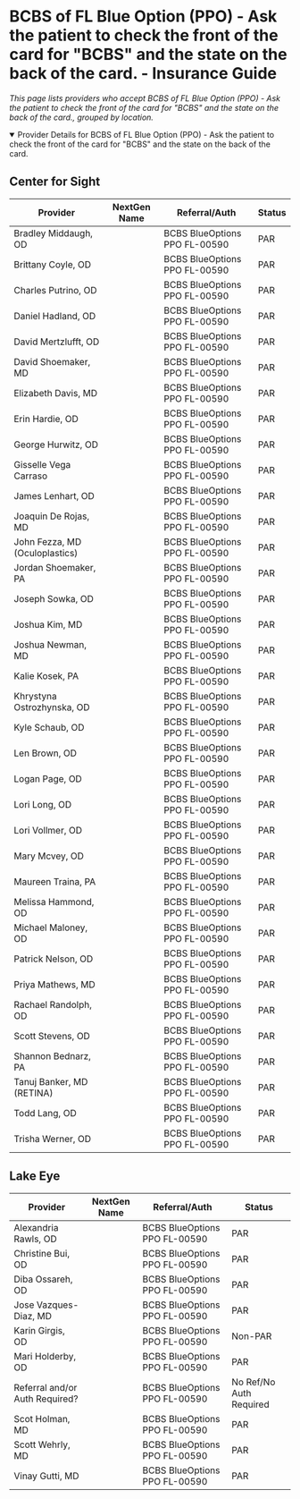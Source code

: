 # BCBS of FL Blue Option (PPO) - Ask the patient to check the front of the card for "BCBS" and the state on the back of the card. - Insurance Guide

*This page lists providers who accept BCBS of FL Blue Option (PPO) - Ask the patient to check the front of the card for "BCBS" and the state on the back of the card., grouped by location.*

<details open><summary>Provider Details for BCBS of FL Blue Option (PPO) - Ask the patient to check the front of the card for "BCBS" and the state on the back of the card.</summary>

## Center for Sight

| Provider | NextGen Name | Referral/Auth | Status |
|----------|-------------|--------------|--------|
| Bradley Middaugh, OD |  | BCBS BlueOptions PPO FL-00590 | PAR |
| Brittany Coyle, OD |  | BCBS BlueOptions PPO FL-00590 | PAR |
| Charles Putrino, OD |  | BCBS BlueOptions PPO FL-00590 | PAR |
| Daniel Hadland, OD |  | BCBS BlueOptions PPO FL-00590 | PAR |
| David Mertzlufft, OD |  | BCBS BlueOptions PPO FL-00590 | PAR |
| David Shoemaker, MD |  | BCBS BlueOptions PPO FL-00590 | PAR |
| Elizabeth Davis, MD |  | BCBS BlueOptions PPO FL-00590 | PAR |
| Erin Hardie, OD |  | BCBS BlueOptions PPO FL-00590 | PAR |
| George Hurwitz, OD |  | BCBS BlueOptions PPO FL-00590 | PAR |
| Gisselle Vega Carraso |  | BCBS BlueOptions PPO FL-00590 | PAR |
| James Lenhart, OD |  | BCBS BlueOptions PPO FL-00590 | PAR |
| Joaquin De Rojas, MD |  | BCBS BlueOptions PPO FL-00590 | PAR |
| John Fezza, MD (Oculoplastics) |  | BCBS BlueOptions PPO FL-00590 | PAR |
| Jordan Shoemaker, PA |  | BCBS BlueOptions PPO FL-00590 | PAR |
| Joseph Sowka, OD |  | BCBS BlueOptions PPO FL-00590 | PAR |
| Joshua Kim, MD |  | BCBS BlueOptions PPO FL-00590 | PAR |
| Joshua Newman, MD |  | BCBS BlueOptions PPO FL-00590 | PAR |
| Kalie Kosek, PA |  | BCBS BlueOptions PPO FL-00590 | PAR |
| Khrystyna Ostrozhynska, OD |  | BCBS BlueOptions PPO FL-00590 | PAR |
| Kyle Schaub, OD |  | BCBS BlueOptions PPO FL-00590 | PAR |
| Len Brown, OD |  | BCBS BlueOptions PPO FL-00590 | PAR |
| Logan Page, OD |  | BCBS BlueOptions PPO FL-00590 | PAR |
| Lori Long, OD |  | BCBS BlueOptions PPO FL-00590 | PAR |
| Lori Vollmer, OD |  | BCBS BlueOptions PPO FL-00590 | PAR |
| Mary Mcvey, OD |  | BCBS BlueOptions PPO FL-00590 | PAR |
| Maureen Traina, PA |  | BCBS BlueOptions PPO FL-00590 | PAR |
| Melissa Hammond, OD |  | BCBS BlueOptions PPO FL-00590 | PAR |
| Michael Maloney, OD |  | BCBS BlueOptions PPO FL-00590 | PAR |
| Patrick Nelson, OD |  | BCBS BlueOptions PPO FL-00590 | PAR |
| Priya Mathews, MD |  | BCBS BlueOptions PPO FL-00590 | PAR |
| Rachael Randolph, OD |  | BCBS BlueOptions PPO FL-00590 | PAR |
| Scott Stevens, OD |  | BCBS BlueOptions PPO FL-00590 | PAR |
| Shannon Bednarz, PA |  | BCBS BlueOptions PPO FL-00590 | PAR |
| Tanuj Banker, MD (RETINA) |  | BCBS BlueOptions PPO FL-00590 | PAR |
| Todd Lang, OD |  | BCBS BlueOptions PPO FL-00590 | PAR |
| Trisha Werner, OD |  | BCBS BlueOptions PPO FL-00590 | PAR |

## Lake Eye 

| Provider | NextGen Name | Referral/Auth | Status |
|----------|-------------|--------------|--------|
| Alexandria Rawls, OD |  | BCBS BlueOptions PPO FL-00590 | PAR |
| Christine Bui, OD |  | BCBS BlueOptions PPO FL-00590 | PAR |
| Diba Ossareh, OD |  | BCBS BlueOptions PPO FL-00590 | PAR |
| Jose Vazques-Diaz, MD |  | BCBS BlueOptions PPO FL-00590 | PAR |
| Karin Girgis, OD |  | BCBS BlueOptions PPO FL-00590 | Non-PAR |
| Mari Holderby, OD |  | BCBS BlueOptions PPO FL-00590 | PAR |
| Referral and/or Auth Required? |  | BCBS BlueOptions PPO FL-00590 | No Ref/No Auth Required |
| Scot Holman, MD |  | BCBS BlueOptions PPO FL-00590 | PAR |
| Scott Wehrly, MD |  | BCBS BlueOptions PPO FL-00590 | PAR |
| Vinay Gutti, MD |  | BCBS BlueOptions PPO FL-00590 | PAR |

</details>

